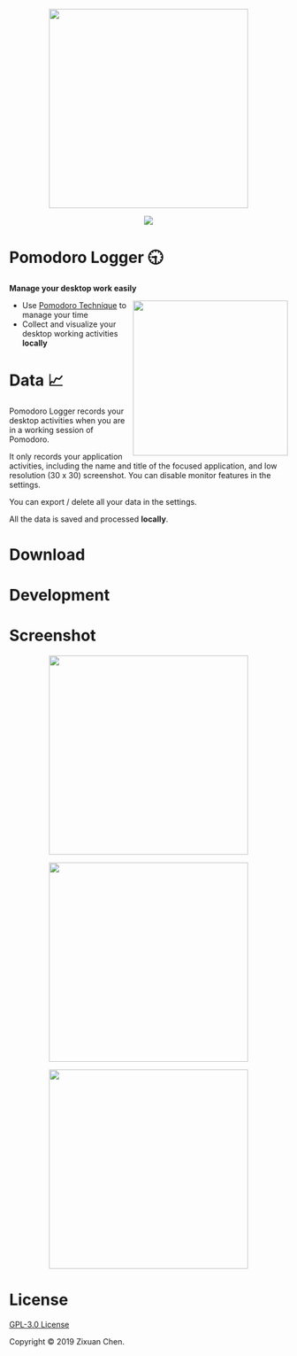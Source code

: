 
<p align="center">
  <img src="https://i.postimg.cc/hvjXfB94/icon.png" width="360"/>
</p>


<p align="center">
  <a href="https://circleci.com/gh/rem2016/TimeLogger">
    <img src="https://circleci.com/gh/rem2016/TimeLogger.svg?style=svg"/>
  </a>
</p>



# Pomodoro Logger :clock930:

**Manage your desktop work easily**


<img align="right" src="https://i.postimg.cc/0j8FJ70x/image.png" height="280"/>

- Use [Pomodoro Technique](https://en.wikipedia.org/wiki/Pomodoro_Technique) to manage your time
- Collect and visualize your desktop working activities **locally**


# Data :chart_with_upwards_trend:

Pomodoro Logger records your desktop activities when you are in a working session of Pomodoro. 

It only records your application activities, including the name and title of the focused application, and low resolution (30 x 30) screenshot. You can disable monitor features in the settings.

You can export / delete all your data in the settings. 

All the data is saved and processed **locally**.

# Download


# Development


# Screenshot


<p align="center">
  <img src="https://i.postimg.cc/J4dZyJNL/image.png" width="360"/>
</p>
<p align="center">
  <img src="https://i.postimg.cc/L8cPDpQQ/image.png" width="360"/>
</p>
<p align="center">
  <img src="https://i.postimg.cc/05S76rtM/image.png" width="360"/>
</p>



# License


[GPL-3.0 License](./LICENSE)

Copyright © 2019 Zixuan Chen.
